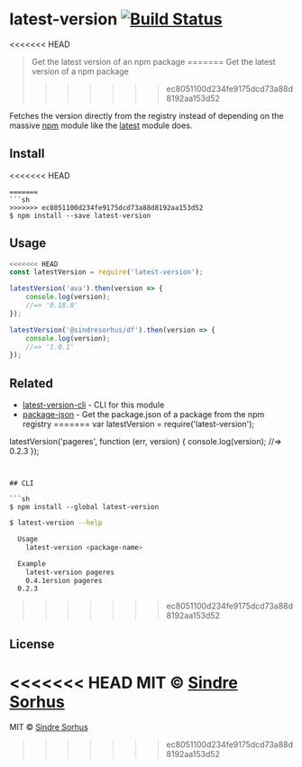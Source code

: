 # latest-version [![Build Status](https://travis-ci.org/sindresorhus/latest-version.svg?branch=master)](https://travis-ci.org/sindresorhus/latest-version)

<<<<<<< HEAD
> Get the latest version of an npm package
=======
> Get the latest version of a npm package
>>>>>>> ec8051100d234fe9175dcd73a88d8192aa153d52

Fetches the version directly from the registry instead of depending on the massive [npm](https://github.com/npm/npm/blob/8b5e7b6ae5b4cd2d7d62eaf93b1428638b387072/package.json#L37-L85) module like the [latest](https://github.com/bahamas10/node-latest) module does.


## Install

<<<<<<< HEAD
```
=======
```sh
>>>>>>> ec8051100d234fe9175dcd73a88d8192aa153d52
$ npm install --save latest-version
```


## Usage

```js
<<<<<<< HEAD
const latestVersion = require('latest-version');

latestVersion('ava').then(version => {
	console.log(version);
	//=> '0.18.0'
});

latestVersion('@sindresorhus/df').then(version => {
	console.log(version);
	//=> '1.0.1'
});
```


## Related

- [latest-version-cli](https://github.com/sindresorhus/latest-version-cli) - CLI for this module
- [package-json](https://github.com/sindresorhus/package-json) - Get the package.json of a package from the npm registry
=======
var latestVersion = require('latest-version');

latestVersion('pageres', function (err, version) {
	console.log(version);
	//=> 0.2.3
});
```


## CLI

```sh
$ npm install --global latest-version
```

```sh
$ latest-version --help

  Usage
    latest-version <package-name>

  Example
    latest-version pageres
    0.4.1ersion pageres
  0.2.3
```
>>>>>>> ec8051100d234fe9175dcd73a88d8192aa153d52


## License

<<<<<<< HEAD
MIT © [Sindre Sorhus](https://sindresorhus.com)
=======
MIT © [Sindre Sorhus](http://sindresorhus.com)
>>>>>>> ec8051100d234fe9175dcd73a88d8192aa153d52
